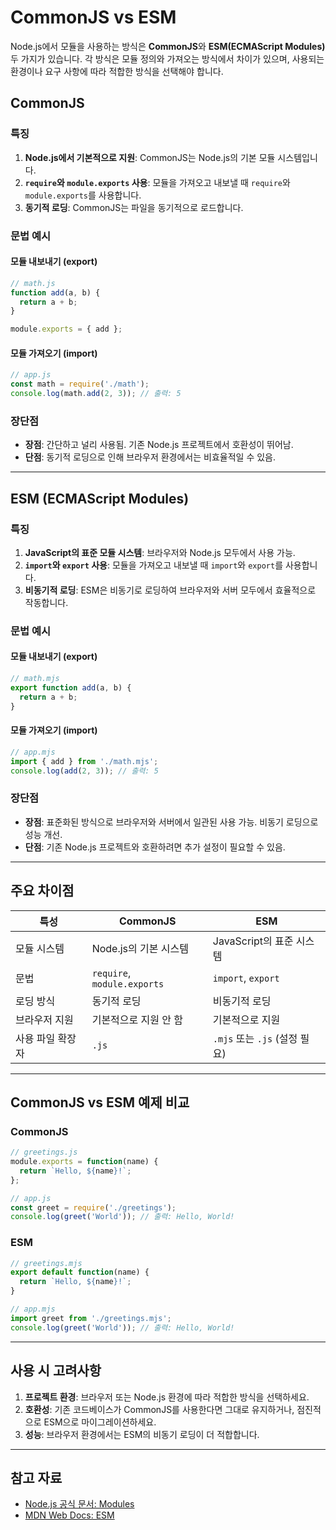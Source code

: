 
# CommonJS vs ESM

Node.js에서 모듈을 사용하는 방식은 **CommonJS**와 **ESM(ECMAScript Modules)** 두 가지가 있습니다. 각 방식은 모듈 정의와 가져오는 방식에서 차이가 있으며, 사용되는 환경이나 요구 사항에 따라 적합한 방식을 선택해야 합니다.

## CommonJS

### 특징
1. **Node.js에서 기본적으로 지원**: CommonJS는 Node.js의 기본 모듈 시스템입니다.
2. **`require`와 `module.exports` 사용**: 모듈을 가져오고 내보낼 때 `require`와 `module.exports`를 사용합니다.
3. **동기적 로딩**: CommonJS는 파일을 동기적으로 로드합니다.

### 문법 예시

#### 모듈 내보내기 (export)
```javascript
// math.js
function add(a, b) {
  return a + b;
}

module.exports = { add };
```

#### 모듈 가져오기 (import)
```javascript
// app.js
const math = require('./math');
console.log(math.add(2, 3)); // 출력: 5
```

### 장단점

- **장점**: 간단하고 널리 사용됨. 기존 Node.js 프로젝트에서 호환성이 뛰어남.
- **단점**: 동기적 로딩으로 인해 브라우저 환경에서는 비효율적일 수 있음.

---

## ESM (ECMAScript Modules)

### 특징
1. **JavaScript의 표준 모듈 시스템**: 브라우저와 Node.js 모두에서 사용 가능.
2. **`import`와 `export` 사용**: 모듈을 가져오고 내보낼 때 `import`와 `export`를 사용합니다.
3. **비동기적 로딩**: ESM은 비동기로 로딩하여 브라우저와 서버 모두에서 효율적으로 작동합니다.

### 문법 예시

#### 모듈 내보내기 (export)
```javascript
// math.mjs
export function add(a, b) {
  return a + b;
}
```

#### 모듈 가져오기 (import)
```javascript
// app.mjs
import { add } from './math.mjs';
console.log(add(2, 3)); // 출력: 5
```

### 장단점

- **장점**: 표준화된 방식으로 브라우저와 서버에서 일관된 사용 가능. 비동기 로딩으로 성능 개선.
- **단점**: 기존 Node.js 프로젝트와 호환하려면 추가 설정이 필요할 수 있음.

---

## 주요 차이점

| 특성                  | CommonJS                   | ESM                        |
|-----------------------|----------------------------|----------------------------|
| 모듈 시스템           | Node.js의 기본 시스템      | JavaScript의 표준 시스템   |
| 문법                  | `require`, `module.exports`| `import`, `export`         |
| 로딩 방식             | 동기적 로딩               | 비동기적 로딩              |
| 브라우저 지원         | 기본적으로 지원 안 함      | 기본적으로 지원            |
| 사용 파일 확장자       | `.js`                     | `.mjs` 또는 `.js` (설정 필요)|

---

## CommonJS vs ESM 예제 비교

### CommonJS
```javascript
// greetings.js
module.exports = function(name) {
  return `Hello, ${name}!`;
};

// app.js
const greet = require('./greetings');
console.log(greet('World')); // 출력: Hello, World!
```

### ESM
```javascript
// greetings.mjs
export default function(name) {
  return `Hello, ${name}!`;
}

// app.mjs
import greet from './greetings.mjs';
console.log(greet('World')); // 출력: Hello, World!
```

---

## 사용 시 고려사항

1. **프로젝트 환경**: 브라우저 또는 Node.js 환경에 따라 적합한 방식을 선택하세요.
2. **호환성**: 기존 코드베이스가 CommonJS를 사용한다면 그대로 유지하거나, 점진적으로 ESM으로 마이그레이션하세요.
3. **성능**: 브라우저 환경에서는 ESM의 비동기 로딩이 더 적합합니다.

---

## 참고 자료

- [Node.js 공식 문서: Modules](https://nodejs.org/docs/latest/api/modules.html)
- [MDN Web Docs: ESM](https://developer.mozilla.org/ko/docs/Web/JavaScript/Guide/Modules)
